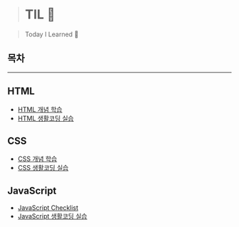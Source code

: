 > # TIL :hammer:

> Today I Learned :rocket:

## **목차**

---

## HTML

- [HTML 개념 학습](https://github.com/pizzalist/TIL/blob/main/HTML-practice/HTML.md)
- [HTML 생활코딩 실습](https://github.com/pizzalist/TIL/tree/main/HTML-practice/%EC%83%9D%ED%99%9C%EC%BD%94%EB%94%A9HTML%20%EC%8B%A4%EC%8A%B5)

## CSS

- [CSS 개념 학습](https://github.com/pizzalist/TIL/blob/main/CSS-practice/CSS.md)
- [CSS 생활코딩 실습](https://github.com/pizzalist/TIL/tree/main/CSS-practice/%EC%83%9D%ED%99%9C%EC%BD%94%EB%94%A9CSS)

## JavaScript

- [JavaScript Checklist](https://github.com/pizzalist/TIL/blob/main/JavaScript-practice/js.md)
- [JavaScript 생활코딩 실습](https://github.com/pizzalist/TIL/tree/main/JavaScript-practice/%EC%83%9D%ED%99%9C%EC%BD%94%EB%94%A9JS.%EC%8B%A4%EC%8A%B5)
